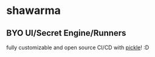 # shawarma


## BYO UI/Secret Engine/Runners

fully customizable and open source CI/CD with [pickle](https://github.com/apple/pkl)! :D
